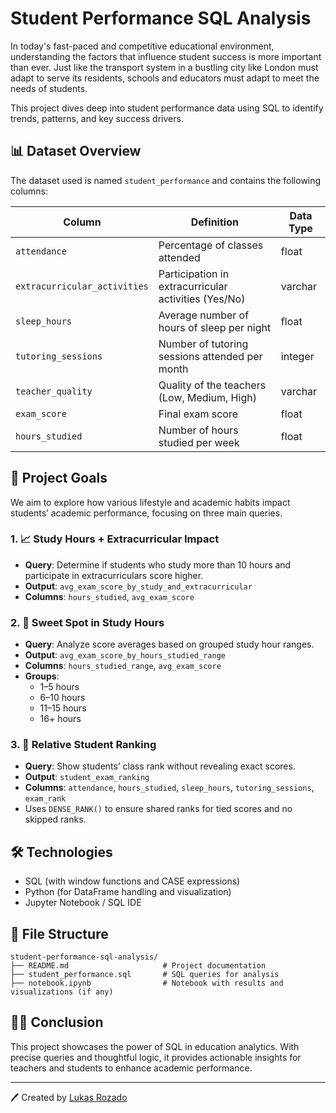 
# Student Performance SQL Analysis

In today's fast-paced and competitive educational environment, understanding the factors that influence student success is more important than ever. Just like the transport system in a bustling city like London must adapt to serve its residents, schools and educators must adapt to meet the needs of students.

This project dives deep into student performance data using SQL to identify trends, patterns, and key success drivers.

## 📊 Dataset Overview

The dataset used is named `student_performance` and contains the following columns:

| Column                   | Definition                                                  | Data Type          |
|--------------------------|-------------------------------------------------------------|--------------------|
| `attendance`             | Percentage of classes attended                              | float              |
| `extracurricular_activities` | Participation in extracurricular activities (Yes/No)    | varchar            |
| `sleep_hours`            | Average number of hours of sleep per night                  | float              |
| `tutoring_sessions`      | Number of tutoring sessions attended per month              | integer            |
| `teacher_quality`        | Quality of the teachers (Low, Medium, High)                 | varchar            |
| `exam_score`             | Final exam score                                            | float              |
| `hours_studied`          | Number of hours studied per week                            | float              |

## 📌 Project Goals

We aim to explore how various lifestyle and academic habits impact students’ academic performance, focusing on three main queries.

### 1. 📈 Study Hours + Extracurricular Impact
- **Query**: Determine if students who study more than 10 hours and participate in extracurriculars score higher.
- **Output**: `avg_exam_score_by_study_and_extracurricular`
- **Columns**: `hours_studied`, `avg_exam_score`

### 2. 🎯 Sweet Spot in Study Hours
- **Query**: Analyze score averages based on grouped study hour ranges.
- **Output**: `avg_exam_score_by_hours_studied_range`
- **Columns**: `hours_studied_range`, `avg_exam_score`
- **Groups**:
  - 1–5 hours
  - 6–10 hours
  - 11–15 hours
  - 16+ hours

### 3. 🏅 Relative Student Ranking
- **Query**: Show students’ class rank without revealing exact scores.
- **Output**: `student_exam_ranking`
- **Columns**: `attendance`, `hours_studied`, `sleep_hours`, `tutoring_sessions`, `exam_rank`
- Uses `DENSE_RANK()` to ensure shared ranks for tied scores and no skipped ranks.

## 🛠️ Technologies

- SQL (with window functions and CASE expressions)
- Python (for DataFrame handling and visualization)
- Jupyter Notebook / SQL IDE

## 📂 File Structure

```
student-performance-sql-analysis/
├── README.md                     # Project documentation
├── student_performance.sql       # SQL queries for analysis
├── notebook.ipynb                # Notebook with results and visualizations (if any)
```

## 👨‍🏫 Conclusion

This project showcases the power of SQL in education analytics. With precise queries and thoughtful logic, it provides actionable insights for teachers and students to enhance academic performance.

---

🖊️ Created by [Lukas Rozado](https://github.com/lukasrozado)
